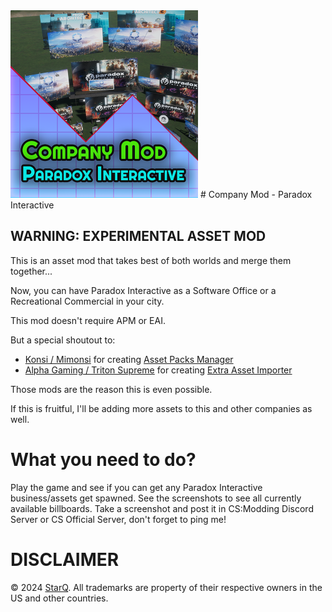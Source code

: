 <img src="https://raw.githubusercontent.com/qstar-inc/cities2-companies/master/ParadoxInteractive/Properties/Thumbnail.png" width="300"/>
# Company Mod - Paradox Interactive

## WARNING: EXPERIMENTAL ASSET MOD

This is an asset mod that takes best of both worlds and merge them together...

Now, you can have Paradox Interactive as a Software Office or a Recreational Commercial in your city.

This mod doesn't require APM or EAI.

But a special shoutout to:

- [Konsi / Mimonsi](https://mods.paradoxplaza.com/authors/Mimonsi) for creating [Asset Packs Manager](https://mods.paradoxplaza.com/mods/78903/Windows)
- [Alpha Gaming / Triton Supreme](https://mods.paradoxplaza.com/authors/Triton%20Supreme) for creating [Extra Asset Importer](https://mods.paradoxplaza.com/mods/80529/Windows)

Those mods are the reason this is even possible.

If this is fruitful, I'll be adding more assets to this and other companies as well.

# What you need to do?

Play the game and see if you can get any Paradox Interactive business/assets get spawned. See the screenshots to see all currently available billboards.
Take a screenshot and post it in CS:Modding Discord Server or CS Official Server, don't forget to ping me!

# DISCLAIMER

© 2024 [StarQ](https://github.com/qstar-inc/). All trademarks are property of their respective owners in the US and other countries.
